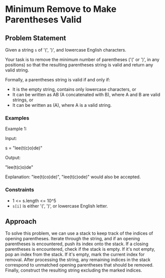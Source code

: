 # Minimum Remove to Make Parentheses Valid

## Problem Statement

Given a string `s` of '(', ')', and lowercase English characters.

Your task is to remove the minimum number of parentheses ('(' or ')', in any positions) so that the resulting parentheses string is valid and return any valid string.

Formally, a parentheses string is valid if and only if:

- It is the empty string, contains only lowercase characters, or
- It can be written as AB (A concatenated with B), where A and B are valid strings, or
- It can be written as (A), where A is a valid string.

### Examples

Example 1:

Input: 

s = "lee(t(c)o)de)"

Output: 

"lee(t(c)o)de"

Explanation: "lee(t(co)de)", "lee(t(c)ode)" would also be accepted.

### Constraints

- 1 <= s.length <= 10^5
- `s[i]` is either '(', ')', or lowercase English letter.

## Approach

To solve this problem, we can use a stack to keep track of the indices of opening parentheses. Iterate through the string, and if an opening parentheses is encountered, push its index onto the stack. If a closing parentheses is encountered, check if the stack is empty. If it's not empty, pop an index from the stack. If it's empty, mark the current index for removal. After processing the string, any remaining indices in the stack correspond to unmatched opening parentheses that should be removed. Finally, construct the resulting string excluding the marked indices.
